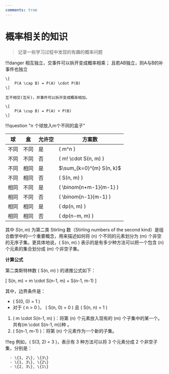 ```yaml
---
comments: true
---
```


# 概率相关的知识
> 记录一些学习过程中发现的有趣的概率问题

!!!danger
    相互独立，交事件可以拆开变成概率相乘；
    且若AB独立，则A与B的补事件也独立
    
    \[
        P(A \cap B) = P(A) \cdot P(B)
    \]

    互不相交(互斥)，并事件可以拆开变成概率相加。

    \[
        P(A \cup B) = P(A) + P(B)
    \]


!!!question "n 个球放入m个不同的盒子"

| 球     | 盒     | 允许空   | 方案数                                                   |
|--------|--------|----------|----------------------------------------------------------|
| 不同   | 不同   | 是        | \( m^n \)                                                |
| 不同   | 不同   | 否        | \( m! \cdot S(n, m) \)                                   |
| 不同   | 相同   | 是        | $\sum_{k=0}^{m} S(n, k)$|
| 不同   | 相同   | 否        | \( S(n, m) \)                                            |
| 相同   | 不同   | 是        | \( \binom{n+m-1}{m-1} \)                                |
| 相同   | 不同   | 否        | \( \binom{n-1}{m-1} \)                                  |
| 相同   | 相同   | 是        | \( dp(n, m) \)                                           |
| 相同   | 相同   | 否        | \( dp(n-m, m) \)                                         |


其中 $S(n,m)$ 为第二类 Stirling 数（Stirling numbers of the second kind）是组合数学中的一个重要概念，用来描述如何将 \(n\) 个不同的元素划分为 \(m\) 个非空的无序子集。更具体地说，\( S(n, m) \) 表示的是有多少种方法可以把一个包含 \(n\) 个元素的集合划分成 \(m\) 个非空子集。

**计算公式**

第二类斯特林数 \( S(n, m) \) 的递推公式如下：

\[
S(n, m) = m \cdot S(n-1, m) + S(n-1, m-1)
\]

其中，边界条件是：

- \( S(0, 0) = 1 \)
- 对于 \( n > 0 \)， \( S(n, 0) = 0 \) 且 \( S(n, n) = 1 \)


1. \( m \cdot S(n-1, m) \)：将第 \(n\) 个元素放入现有的 \(m\) 个子集中的某一个。共有\(m \cdot S(n-1, m)\)种 。
2. \( S(n-1, m-1) \)：将第 \(n\) 个元素作为一个新的子集。

!!!eg
      例如，\( S(3, 2) = 3 \)，表示有 3 种方法可以将 3 个元素分成 2 个非空子集，分别是：
      
      - \{1, 2\}, \{3\}
      - \{1, 3\}, \{2\}
      - \{2, 3\}, \{1\}
